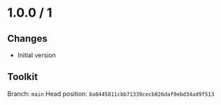 # 1.0.0 / 1

## Changes

- Initial version

## Toolkit

Branch: `main`
Head position: `8a0445811cbb71339cecb026daf9ebd34ad9f513`
